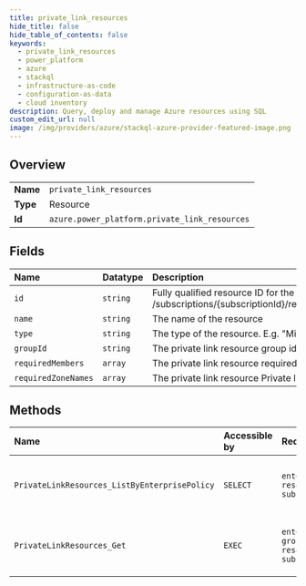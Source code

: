 ```yaml
---
title: private_link_resources
hide_title: false
hide_table_of_contents: false
keywords:
  - private_link_resources
  - power_platform
  - azure    
  - stackql
  - infrastructure-as-code
  - configuration-as-data
  - cloud inventory
description: Query, deploy and manage Azure resources using SQL
custom_edit_url: null
image: /img/providers/azure/stackql-azure-provider-featured-image.png
---
```

  
    

## Overview
<table><tbody>
<tr><td><b>Name</b></td><td><code>private_link_resources</code></td></tr>
<tr><td><b>Type</b></td><td>Resource</td></tr>
<tr><td><b>Id</b></td><td><code>azure.power_platform.private_link_resources</code></td></tr>
</tbody></table>

## Fields
| Name | Datatype | Description |
|:-----|:---------|:------------|
| `id` | `string` | Fully qualified resource ID for the resource. Ex - /subscriptions/&#123;subscriptionId&#125;/resourceGroups/&#123;resourceGroupName&#125;/providers/&#123;resourceProviderNamespace&#125;/&#123;resourceType&#125;/&#123;resourceName&#125; |
| `name` | `string` | The name of the resource |
| `type` | `string` | The type of the resource. E.g. "Microsoft.Compute/virtualMachines" or "Microsoft.Storage/storageAccounts" |
| `groupId` | `string` | The private link resource group id. |
| `requiredMembers` | `array` | The private link resource required member names. |
| `requiredZoneNames` | `array` | The private link resource Private link DNS zone name. |
## Methods
| Name | Accessible by | Required Params | Description |
|:-----|:--------------|:----------------|:------------|
| `PrivateLinkResources_ListByEnterprisePolicy` | `SELECT` | `enterprisePolicyName, resourceGroupName, subscriptionId` | Gets the private link resources that need to be created for enterprisePolicy. |
| `PrivateLinkResources_Get` | `EXEC` | `enterprisePolicyName, groupName, resourceGroupName, subscriptionId` | Gets the private link resources that need to be created for an EnterprisePolicy. |
